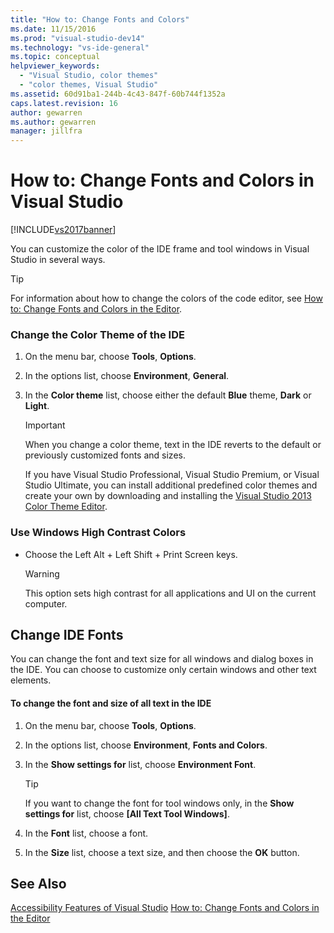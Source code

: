 ```yaml
---
title: "How to: Change Fonts and Colors"
ms.date: 11/15/2016
ms.prod: "visual-studio-dev14"
ms.technology: "vs-ide-general"
ms.topic: conceptual
helpviewer_keywords:
  - "Visual Studio, color themes"
  - "color themes, Visual Studio"
ms.assetid: 60d91ba1-244b-4c43-847f-60b744f1352a
caps.latest.revision: 16
author: gewarren
ms.author: gewarren
manager: jillfra
---
```

# How to: Change Fonts and Colors in Visual Studio
[!INCLUDE[vs2017banner](../includes/vs2017banner.md)]

You can customize the color of the IDE frame and tool windows in Visual Studio in several ways.

> [!TIP]
>  For information about how to change the colors of the code editor, see [How to: Change Fonts and Colors in the Editor](../ide/reference/how-to-change-fonts-and-colors-in-the-editor.md).

### Change the Color Theme of the IDE

1.  On the menu bar, choose **Tools**, **Options**.

2.  In the options list, choose **Environment**, **General**.

3.  In the **Color theme** list, choose either the default **Blue** theme, **Dark** or **Light**.

    > [!IMPORTANT]
    >  When you change a color theme, text in the IDE reverts to the default or previously customized fonts and sizes.
    >
    >  If you have Visual Studio Professional, Visual Studio Premium, or Visual Studio Ultimate, you can install additional predefined color themes and create your own by downloading and installing the [Visual Studio 2013 Color Theme Editor](http://visualstudiogallery.msdn.microsoft.com/9e08e5d3-6eb4-4e73-a045-6ea2a5cbdabe).

### Use Windows High Contrast Colors

-   Choose the Left Alt + Left Shift + Print Screen keys.

    > [!WARNING]
    >  This option sets high contrast for all applications and UI on the current computer.

## Change IDE Fonts
 You can change the font and text size for all windows and dialog boxes in the IDE. You can choose to customize only certain windows and other text elements.

#### To change the font and size of all text in the IDE

1.  On the menu bar, choose **Tools**, **Options**.

2.  In the options list, choose **Environment**, **Fonts and Colors**.

3.  In the **Show settings for** list, choose **Environment Font**.

    > [!TIP]
    >  If you want to change the font for tool windows only, in the **Show settings for** list, choose **[All Text Tool Windows]**.

4.  In the **Font** list, choose a font.

5.  In the **Size** list, choose a text size, and then choose the **OK** button.

## See Also
 [Accessibility Features of Visual Studio](../ide/reference/accessibility-features-of-visual-studio.md)
 [How to: Change Fonts and Colors in the Editor](../ide/reference/how-to-change-fonts-and-colors-in-the-editor.md)
